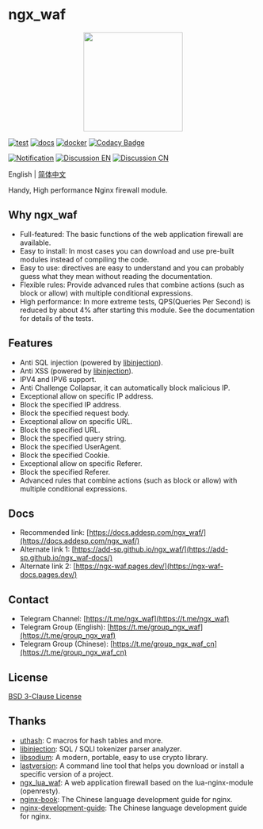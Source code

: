 # ngx_waf

<p align="center">
    <img src="https://cdn.jsdelivr.net/gh/ADD-SP/ngx_waf@master/assets/logo.png" width=200 height=200/>
</p>

[![test](https://github.com/ADD-SP/ngx_waf/workflows/test/badge.svg)](https://github.com/ADD-SP/ngx_waf/actions?query=workflow%3Atest)
[![docs](https://github.com/ADD-SP/ngx_waf/actions/workflows/docs.yml/badge.svg)](https://docs.addesp.com/ngx_waf/)
[![docker](https://github.com/ADD-SP/ngx_waf/actions/workflows/docker.yml/badge.svg)](https://github.com/ADD-SP/ngx_waf/actions/workflows/docker.yml)
[![Codacy Badge](https://app.codacy.com/project/badge/Grade/aebcf93b4b7a4b4b800ceb962479ee3a?branch=master)](https://www.codacy.com/gh/ADD-SP/ngx_waf/dashboard?utm_source=github.com&amp;utm_medium=referral&amp;utm_content=ADD-SP/ngx_waf&amp;utm_campaign=Badge_Grade)

[![Notification](https://img.shields.io/badge/Notification-Telegram%20Channel-blue)](https://t.me/ngx_waf)
[![Discussion EN](https://img.shields.io/badge/Discussion%20EN-Telegram%20Group-blue)](https://t.me/group_ngx_waf)
[![Discussion CN](https://img.shields.io/badge/Discussion%20CN-Telegram%20Group-blue)](https://t.me/group_ngx_waf_cn)

English | [简体中文](README-ZH-CN.md)

Handy, High performance Nginx firewall module.

## Why ngx_waf

* Full-featured: The basic functions of the web application firewall are available.
* Easy to install: In most cases you can download and use pre-built modules instead of compiling the code.
* Easy to use: directives are easy to understand and you can probably guess what they mean without reading the documentation.
* Flexible rules: Provide advanced rules that combine actions (such as block or allow) with multiple conditional expressions.
* High performance: In more extreme tests, QPS(Queries Per Second) is reduced by about 4% after starting this module. See the documentation for details of the tests.

## Features

* Anti SQL injection (powered by [libinjection](https://github.com/libinjection/libinjection)).
* Anti XSS (powered by [libinjection](https://github.com/libinjection/libinjection)).
* IPV4 and IPV6 support.
* Anti Challenge Collapsar, it can automatically block malicious IP.
* Exceptional allow on specific IP address.
* Block the specified IP address.
* Block the specified request body.
* Exceptional allow on specific URL.
* Block the specified URL.
* Block the specified query string.
* Block the specified UserAgent.
* Block the specified Cookie.
* Exceptional allow on specific Referer.
* Block the specified Referer.
* Advanced rules that combine actions (such as block or allow) with multiple conditional expressions.

## Docs

* Recommended link: [https://docs.addesp.com/ngx_waf/](https://docs.addesp.com/ngx_waf/)
* Alternate link 1: [https://add-sp.github.io/ngx_waf/](https://add-sp.github.io/ngx_waf-docs/)
* Alternate link 2: [https://ngx-waf.pages.dev/](https://ngx-waf-docs.pages.dev/)

## Contact

* Telegram Channel: [https://t.me/ngx_waf](https://t.me/ngx_waf)
* Telegram Group (English): [https://t.me/group_ngx_waf](https://t.me/group_ngx_waf)
* Telegram Group (Chinese): [https://t.me/group_ngx_waf_cn](https://t.me/group_ngx_waf_cn)

## License

[BSD 3-Clause License](LICENSE)

## Thanks

* [uthash](https://github.com/troydhanson/uthash): C macros for hash tables and more.
* [libinjection](https://github.com/libinjection/libinjection): SQL / SQLI tokenizer parser analyzer.
* [libsodium](https://github.com/jedisct1/libsodium): A modern, portable, easy to use crypto library.
* [lastversion](https://github.com/dvershinin/lastversion): A command line tool that helps you download or install a specific version of a project.
* [ngx_lua_waf](https://github.com/loveshell/ngx_lua_waf): A web application firewall based on the lua-nginx-module (openresty).
* [nginx-book](https://github.com/taobao/nginx-book): The Chinese language development guide for nginx.
* [nginx-development-guide](https://github.com/baishancloud/nginx-development-guide): The Chinese language development guide for nginx.
